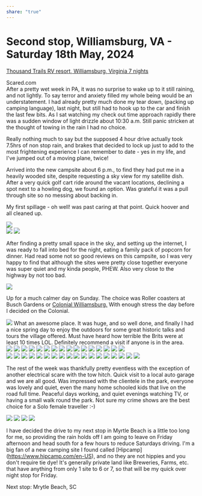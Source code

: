 ```yaml
---
share: "true"
---
```

<!--
published: 2024-05-25
image: https://library.wamphlett.net/photos/vamphlett/blog/3/L/IMG_4545.jpg
title: Second stop, Williamsburg, VA - Saturday 18th May, 2024
slug: May18
next: Myrtle Beach, SC
-->
# Second stop, Williamsburg, VA - Saturday 18th May, 2024

[Thousand Trails RV resort, Williamsburg, Virginia 7 nights](https://thousandtrails.com/virginia/williamsburg-rv-camping-resort/?utm_source=yext&utm_medium=directory&utm_campaign=Yext%20Directory%20Listing)

Scared.com   
After a pretty wet week in PA, it was no surprise to wake up to it still raining, and not lightly. To say terror and anxiety filled my whole being would be an understatement. I had already pretty much done my tear down, (packing up camping language), last night, but still had to hook up to the car and finish the last few bits. As I sat watching my check out time approach rapidly there was a sudden window of light drizzle about 10:30 a.m. Still panic stricken at the thought of towing in the rain I had no choice. 

Really nothing much to say but the supposed 4 hour drive actually took 7.5hrs of non stop rain, and brakes that decided to lock up just to add to the most frightening experience I can remember to date - yes in my life, and I've jumped out of a moving plane, twice!

Arrived into the new campsite about 6 p.m., to find they had put me in a heavily wooded site, despite requesting a sky view for my satellite dish. After a very quick golf cart ride around the vacant locations, declining a spot next to a howling dog, we found an option. Was grateful it was a pull through site so no messing about backing in. 

My first spillage - oh well! was past caring at that point. Quick hoover and all cleaned up.

<div class="images small">
<img src="https://library.wamphlett.net/photos/vamphlett/blog/3/P/IMG_4542.jpg" />
</div>

<div class="images really small">
<img src="https://library.wamphlett.net/photos/vamphlett/blog/3/L/IMG_4543.jpg" />
<img src="https://library.wamphlett.net/photos/vamphlett/blog/3/L/IMG_4544.jpg" />
</div>

After finding a pretty small space in the sky, and setting up the internet, I was ready to fall into bed for the night, eating a family pack of popcorn for dinner. Had read some not so good reviews on this campsite, so I was very happy to find that although the sites were pretty close together everyone was super quiet and my kinda people, PHEW. Also very close to the highway by not too bad.

<div class="images small">
<img src="https://library.wamphlett.net/photos/vamphlett/blog/3/P/IMG_4603.jpg" />
</div>

Up for a much calmer day on Sunday. The choice was Roller coasters at Busch Gardens or [Colonial Williamsburg.](https://www.colonialwilliamsburg.org/explore/seasons/Spring/?utm_source=google&utm_medium=cpc&utm_campaign=tickets-brand&utm_content=cwf-tickets-spring-visitation-2024&gad_source=1&gclid=Cj0KCQjw6auyBhDzARIsALIo6v_azdxqkO3WjeB3xYj9UehgtPm94P1q-bvofEw6RlKhjTryn6ADn5MaAqI4EALw_wcB&gclsrc=aw.ds) With enough stress the day before I decided on the Colonial.
<div class="images small">
<img src="https://library.wamphlett.net/photos/vamphlett/blog/3/L/IMG_4545.jpg" />
What an awesome place. It was huge, and so well done, and finally I had a nice spring day to enjoy the outdoors for some great historic talks and tours the village offered.  Must have heard how terrible the Brits were at least 10 times LOL. Definitely recommend a visit if anyone is in the area.

<div class="images really small">
<img src="https://library.wamphlett.net/photos/vamphlett/blog/3/P/IMG_4550.jpg" />
<img src="https://library.wamphlett.net/photos/vamphlett/blog/3/P/IMG_4554.jpg" />
<img src="https://library.wamphlett.net/photos/vamphlett/blog/3/P/IMG_4555.jpg" />
<img src="https://library.wamphlett.net/photos/vamphlett/blog/3/P/IMG_4560.jpg" />
<img src="https://library.wamphlett.net/photos/vamphlett/blog/3/P/IMG_4561.jpg" />
<img src="https://library.wamphlett.net/photos/vamphlett/blog/3/P/IMG_4563.jpg" />
<img src="https://library.wamphlett.net/photos/vamphlett/blog/3/P/IMG_4571.jpg" />
<img src="https://library.wamphlett.net/photos/vamphlett/blog/3/P/IMG_4573.jpg" />
<img src="https://library.wamphlett.net/photos/vamphlett/blog/3/P/IMG_4578.jpg" />
<img src="https://library.wamphlett.net/photos/vamphlett/blog/3/P/IMG_4579.jpg" />
<img src="https://library.wamphlett.net/photos/vamphlett/blog/3/P/IMG_4580.jpg" />
<img src="https://library.wamphlett.net/photos/vamphlett/blog/3/P/IMG_4581.jpg" />
<img src="https://library.wamphlett.net/photos/vamphlett/blog/3/P/IMG_4582.jpg" />
<img src="https://library.wamphlett.net/photos/vamphlett/blog/3/P/IMG_4584.jpg" />
<img src="https://library.wamphlett.net/photos/vamphlett/blog/3/P/IMG_4588.jpg" />
<img src="https://library.wamphlett.net/photos/vamphlett/blog/3/P/IMG_4591.jpg" />
</div>
<div class="images really small">
<img src="https://library.wamphlett.net/photos/vamphlett/blog/3/L/IMG_4548.jpg" />
<img src="https://library.wamphlett.net/photos/vamphlett/blog/3/L/IMG_4551.jpg" />
<img src="https://library.wamphlett.net/photos/vamphlett/blog/3/L/IMG_4553.jpg" />
<img src="https://library.wamphlett.net/photos/vamphlett/blog/3/L/IMG_4556.jpg" />
<img src="https://library.wamphlett.net/photos/vamphlett/blog/3/L/IMG_4559.jpg" />
<img src="https://library.wamphlett.net/photos/vamphlett/blog/3/L/IMG_4562.jpg" />
<img src="https://library.wamphlett.net/photos/vamphlett/blog/3/L/IMG_4564.jpg" />
<img src="https://library.wamphlett.net/photos/vamphlett/blog/3/L/IMG_4565.jpg" />
<img src="https://library.wamphlett.net/photos/vamphlett/blog/3/L/IMG_4566.jpg" />
<img src="https://library.wamphlett.net/photos/vamphlett/blog/3/L/IMG_4568.jpg" />
<img src="https://library.wamphlett.net/photos/vamphlett/blog/3/L/IMG_4569.jpg" />
<img src="https://library.wamphlett.net/photos/vamphlett/blog/3/L/IMG_4572.jpg" />
<img src="https://library.wamphlett.net/photos/vamphlett/blog/3/L/IMG_4574.jpg" />
<img src="https://library.wamphlett.net/photos/vamphlett/blog/3/L/IMG_4575.jpg" />
<img src="https://library.wamphlett.net/photos/vamphlett/blog/3/L/IMG_4576.jpg" />
<img src="https://library.wamphlett.net/photos/vamphlett/blog/3/L/IMG_4577.jpg" />
<img src="https://library.wamphlett.net/photos/vamphlett/blog/3/L/IMG_4583.jpg" />
<img src="https://library.wamphlett.net/photos/vamphlett/blog/3/L/IMG_4586.jpg" />
</div>

The rest of the week was thankfully pretty eventless with the exception of another electrical scare with the tow hitch. Quick visit to a local auto garage and we are all good.
Was impressed with the clientele in the park, everyone was lovely and quiet, even the many home schooled kids that live on the road full time. Peaceful days working, and quiet evenings watching TV, or having a small walk round the park. Not sure my crime shows are the best choice for a Solo female traveller :-)

<div class="images really small">
<img src="https://library.wamphlett.net/photos/vamphlett/blog/3/L/IMG_4594.jpg" />
<img src="https://library.wamphlett.net/photos/vamphlett/blog/3/L/IMG_4608.jpg" />
<img src="https://library.wamphlett.net/photos/vamphlett/blog/3/L/IMG_4610.jpg" />
<img src="https://library.wamphlett.net/photos/vamphlett/blog/3/L/IMG_4612.jpg" />
</div>

I have decided the drive to my next stop in Myrtle Beach is a little too long for me, so providing the rain holds off I am going to leave on Friday afternoon and head south for a few hours to reduce Saturdays driving. I'm a big fan of a new camping site I found called [Hipcamp] (https://www.hipcamp.com/en-US), and no they are not hippies and you don't require tie dye! It's generally private land like Breweries, Farms, etc. that have anything from only 1 site to 6 or 7, so that will be my quick over night stop for Friday.

Next stop: Mrytle Beach, SC















